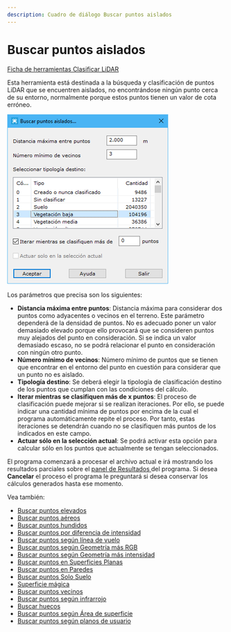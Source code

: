 ```yaml
---
description: Cuadro de diálogo Buscar puntos aislados
---
```


# Buscar puntos aislados

[Ficha de herramientas Clasificar LiDAR](../../fichas-de-herramientas/ficha-de-herramientas-clasificar-lidar.md)

Esta herramienta está destinada a la búsqueda y clasificación de puntos LiDAR que se encuentren aislados, no encontrándose ningún punto cerca de su entorno, normalmente porque estos puntos tienen un valor de cota erróneo.

![Cuadro de diálogo Buscar puntos aislados](<../../../.gitbook/assets/image (161).png>)

Los parámetros que precisa son los siguientes:

* **Distancia máxima entre puntos**: Distancia máxima para considerar dos puntos como adyacentes o vecinos en el terreno. Este parámetro dependerá de la densidad de puntos. No es adecuado poner un valor demasiado elevado porque ello provocará que se consideren puntos muy alejados del punto en consideración. Si se indica un valor demasiado escaso, no se podrá relacionar el punto en consideración con ningún otro punto.
* **Número mínimo de vecinos**: Número mínimo de puntos que se tienen que encontrar en el entorno del punto en cuestión para considerar que un punto no es aislado.
* **Tipología destino**: Se deberá elegir la tipología de clasificación destino de los puntos que cumplan con las condiciones del cálculo.
* **Iterar mientras se clasifiquen más de x puntos**: El proceso de clasificación puede mejorar si se realizan iteraciones. Por ello, se puede indicar una cantidad mínima de puntos por encima de la cual el programa automáticamente repite el proceso. Por tanto, estas iteraciones se detendrán cuando no se clasifiquen más puntos de los indicados en este campo.
* **Actuar sólo en la selección actual**: Se podrá activar esta opción para calcular sólo en los puntos que actualmente se tengan seleccionados.

El programa comenzará a procesar el archivo actual e irá mostrando los resultados parciales sobre el [panel de Resultados ](../../introduccion/paneles-de-la-aplicacion/panel-resultados.md)del programa. Si desea **Cancelar** el proceso el programa le preguntará si desea conservar los cálculos generados hasta ese momento.

Vea también:

* [Buscar puntos elevados](buscar-puntos-elevados.md)
* [Buscar puntos aéreos](buscar-puntos-aereos.md)
* [Buscar puntos hundidos](buscar-puntos-hundidos.md)
* [Buscar puntos por diferencia de intensidad](buscar-puntos-por-diferencia-de-intensidad.md)
* [Buscar puntos según línea de vuelo](buscar-puntos-segun-linea-de-vuelo.md)
* [Buscar puntos según Geometría más RGB](buscar-puntos-segun-geometria-mas-rgb.md)
* [Buscar puntos según Geometría más intensidad](buscar-puntos-segun-geometria-mas-intensidad.md)
* [Buscar puntos en Superficies Planas](buscar-puntos-en-superficies-planas.md)
* [Buscar puntos en Paredes](buscar-puntos-en-paredes.md)
* [Buscar puntos Solo Suelo](solo-suelo.md)
* [Superficie mágica](superficie-magica/)
* [Buscar puntos vecinos](buscar-vecinos.md)
* [Buscar puntos según infrarrojo](buscar-puntos-segun-infrarrojo.md)
* [Buscar huecos](buscar-huecos.md)
* [Buscar puntos según Área de superficie](buscar-puntos-segun-area.md)
* [Buscar puntos según planos de usuario](../formas-geometricas/buscar-puntos-sobre-planos.md)&#x20;
